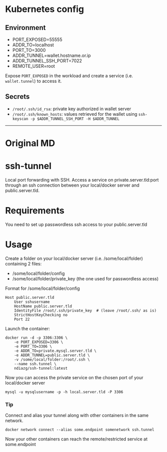 # Kubernetes config

## Environment

- PORT_EXPOSED=55555
- ADDR_TO=localhost
- PORT_TO=3000
- ADDR_TUNNEL=wallet.hostname.or.ip
- ADDR_TUNNEL_SSH_PORT=7022
- REMOTE_USER=root

Expose `PORT_EXPOSED` in the workload and create a service (i.e. `wallet.tunnel`) to access it.

## Secrets

- `/root/.ssh/id_rsa`: private key authorized in wallet server
- `/root/.ssh/known_hosts`: values retrieved for the wallet using `ssh-keyscan -p $ADDR_TUNNEL_SSH_PORT -H $ADDR_TUNNEL`

---

# Original MD

# ssh-tunnel
Local port forwarding with SSH.
Access a service on private.server.tld:port through an ssh connection between your local/docker server and public.server.tld.

# Requirements
You need to set up passwordless ssh access to your public.server.tld

# Usage
Create a folder on your local/docker server (i.e. /some/local/folder) containing 2 files:
- /some/local/folder/config
- /some/local/folder/private_key (the one used for passwordless access)

Format for /some/local/folder/config 
```
Host public.server.tld
    User sshusername
    HostName public.server.tld
    IdentityFile /root/.ssh/private_key  # (leave /root/.ssh/ as is)
    StrictHostKeyChecking no
    Port 22
```
Launch the container:
```
docker run -d -p 3306:3306 \
	-e PORT_EXPOSED=3306 \
	-e PORT_TO=3306 \
	-e ADDR_TO=private.mysql.server.tld \
	-e ADDR_TUNNEL=public.server.tld \
	-v /some/local/folder:/root/.ssh \
	--name ssh.tunnel \
	ndiazg/ssh-tunnel:latest
```
Now you can access the private service on the chosen port of your local/docker server

```
mysql -u mysqlusername -p -h local.server.tld -P 3306
```

### Tip
Connect and alias your tunnel along with other containers in the same network. 
```
docker network connect --alias some.endpoint somenetwork ssh.tunnel
```
Now your other containers can reach the remote/restricted service at some.endpoint
